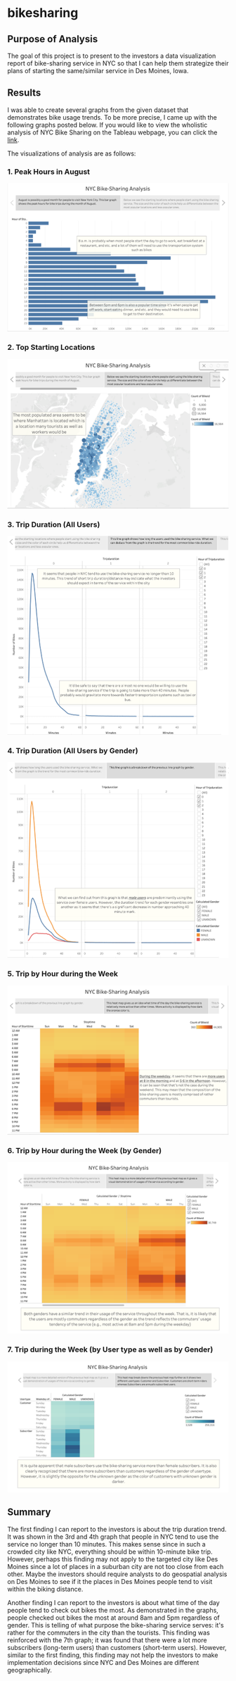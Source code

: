 # bikesharing

## Purpose of Analysis
The goal of this project is to present to the investors a data visualization report of bike-sharing service in NYC so that I can help them strategize their plans of starting the same/similar service in Des Moines, Iowa.  

## Results
I was able to create several graphs from the given dataset that demonstrates bike usage trends. To be more precise, I came up with the following graphs posted below. If you would like to view the wholistic analysis of NYC Bike Sharing on the Tableau webpage, you can click the [link](https://public.tableau.com/views/NYC_Bike_Sharing_Challenge_16455611531760/Bike-SharingAnalysis?:language=en-US&:display_count=n&:origin=viz_share_link).

The visualizations of analysis are as follows:
### 1. Peak Hours in August
![](screenshots/Peak_Hours_August.png)

### 2. Top Starting Locations
![](screenshots/Top_Starting_Locations.png)

### 3. Trip Duration (All Users)
![](screenshots/Trip_Duration.png)

### 4. Trip Duration (All Users by Gender)
![](screenshots/Trip_Duration_Gender.png)

### 5. Trip by Hour during the Week 
![](screenshots/Hourly_Trips_By_Weekday.png)

### 6. Trip by Hour during the Week (by Gender)
![](screenshots/Hourly_Trips_By_Weekday_By_Gender.png)

### 7. Trip during the Week (by User type as well as by Gender)
![](screenshots/Weekly_Trips_By_UserType_By_Gender.png)

## Summary
The first finding I can report to the investors is about the trip duration trend. It was shown in the 3rd and 4th graph that people in NYC tend to use the service no longer than 10 minutes. This makes sense since in such a crowded city like NYC, everything should be within 10-minute bike trip. However, perhaps this finding may not apply to the targeted city like Des Moines since a lot of places in a suburban city are not too close from each other. Maybe the investors should require analysts to do geospatial analysis on Des Moines to see if it the places in Des Moines people tend to visit within the biking distance. 

Another finding I can report to the investors is about what time of the day people tend to check out bikes the most. As demonstrated in the graphs, people checked out bikes the most at around 8am and 5pm regardless of gender. This is telling of what purpose the bike-sharing service serves: it's rather for the commuters in the city than the tourists. This finding was reinforced with the 7th graph; it was found that there were a lot more subscribers (long-term users) than customers (short-term users). However, similar to the first finding, this finding may not help the investors to make implementation decisions since NYC and Des Moines are different geographically. 
